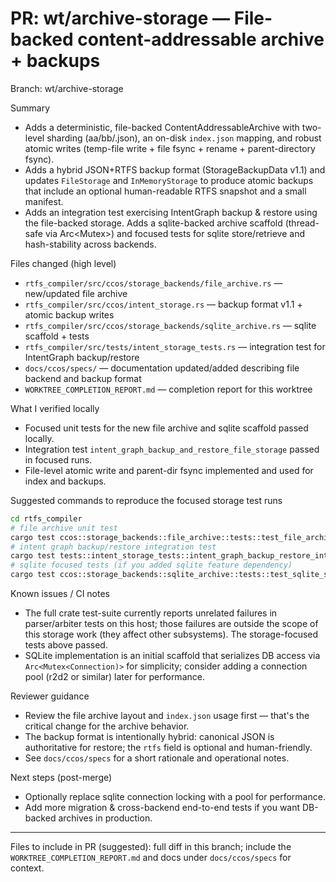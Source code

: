 # PR: wt/archive-storage — File-backed content-addressable archive + backups

Branch: wt/archive-storage

Summary
- Adds a deterministic, file-backed ContentAddressableArchive with two-level sharding
  (aa/bb/<hash>.json), an on-disk `index.json` mapping, and robust atomic writes
  (temp-file write + file fsync + rename + parent-directory fsync).
- Adds a hybrid JSON+RTFS backup format (StorageBackupData v1.1) and updates
  `FileStorage` and `InMemoryStorage` to produce atomic backups that include an
  optional human-readable RTFS snapshot and a small manifest.
- Adds an integration test exercising IntentGraph backup & restore using the
  file-backed storage. Adds a sqlite-backed archive scaffold (thread-safe via
  Arc<Mutex<Connection>>) and focused tests for sqlite store/retrieve and
  hash-stability across backends.

Files changed (high level)
- `rtfs_compiler/src/ccos/storage_backends/file_archive.rs` — new/updated file archive
- `rtfs_compiler/src/ccos/intent_storage.rs` — backup format v1.1 + atomic backup writes
- `rtfs_compiler/src/ccos/storage_backends/sqlite_archive.rs` — sqlite scaffold + tests
- `rtfs_compiler/src/tests/intent_storage_tests.rs` — integration test for IntentGraph backup/restore
- `docs/ccos/specs/` — documentation updated/added describing file backend and backup format
- `WORKTREE_COMPLETION_REPORT.md` — completion report for this worktree

What I verified locally
- Focused unit tests for the new file archive and sqlite scaffold passed locally.
- Integration test `intent_graph_backup_and_restore_file_storage` passed in focused runs.
- File-level atomic write and parent-dir fsync implemented and used for index and backups.

Suggested commands to reproduce the focused storage test runs
```bash
cd rtfs_compiler
# file archive unit test
cargo test ccos::storage_backends::file_archive::tests::test_file_archive_store_and_retrieve -- --nocapture
# intent graph backup/restore integration test
cargo test tests::intent_storage_tests::intent_graph_backup_restore_integration::test_intent_graph_backup_and_restore_file_storage -- --nocapture
# sqlite focused tests (if you added sqlite feature dependency)
cargo test ccos::storage_backends::sqlite_archive::tests::test_sqlite_store_and_retrieve -- --nocapture
```

Known issues / CI notes
- The full crate test-suite currently reports unrelated failures in parser/arbiter
  tests on this host; those failures are outside the scope of this storage work
  (they affect other subsystems). The storage-focused tests above passed.
- SQLite implementation is an initial scaffold that serializes DB access via
  `Arc<Mutex<Connection)>` for simplicity; consider adding a connection pool
  (r2d2 or similar) later for performance.

Reviewer guidance
- Review the file archive layout and `index.json` usage first — that's the
  critical change for the archive behavior.
- The backup format is intentionally hybrid: canonical JSON is authoritative for
  restore; the `rtfs` field is optional and human-friendly.
- See `docs/ccos/specs` for a short rationale and operational notes.

Next steps (post-merge)
- Optionally replace sqlite connection locking with a pool for performance.
- Add more migration & cross-backend end-to-end tests if you want DB-backed
  archives in production.

---

Files to include in PR (suggested): full diff in this branch; include the
`WORKTREE_COMPLETION_REPORT.md` and docs under `docs/ccos/specs` for context.
